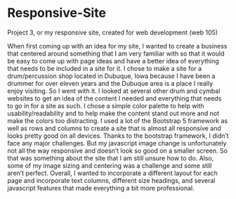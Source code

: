 # Responsive-Site
Project 3, or my responsive site, created for web development (web 105)

When first coming up with an idea for my site, I wanted to create a business that centered around something that I am very familiar with so that it would be easy to come up with page ideas and have a better idea of everything that needs to be included in a site for it. I chose to make a site for a drum/percussion shop located in Dubuque, Iowa because I have been a drummer for over eleven years and the Dubuque area is a place I really enjoy visiting. So I went with it. I looked at several other drum and cymbal websites to get an idea of the content I needed and everything that needs to go in for a site as such. I chose a simple color palette to help with usability/readability and to help make the content stand out more and not make the colors too distracting. I used a lot of the Bootstrap 5 framework as well as rows and columns to create a site that is almost all responsive and looks pretty good on all devices. Thanks to the bootstrap framework, I didn’t face any major challenges. But my javascript image change is unfortunately not all the way responsive and doesn’t look so good on a smaller screen. So that was something about the site that I am still unsure how to do. Also, some of my image sizing and centering was a challenge and some still aren’t perfect. Overall, I wanted to incorporate a different layout for each page and incorporate text columns, different size headings, and several javascript features that made everything a bit more professional.
